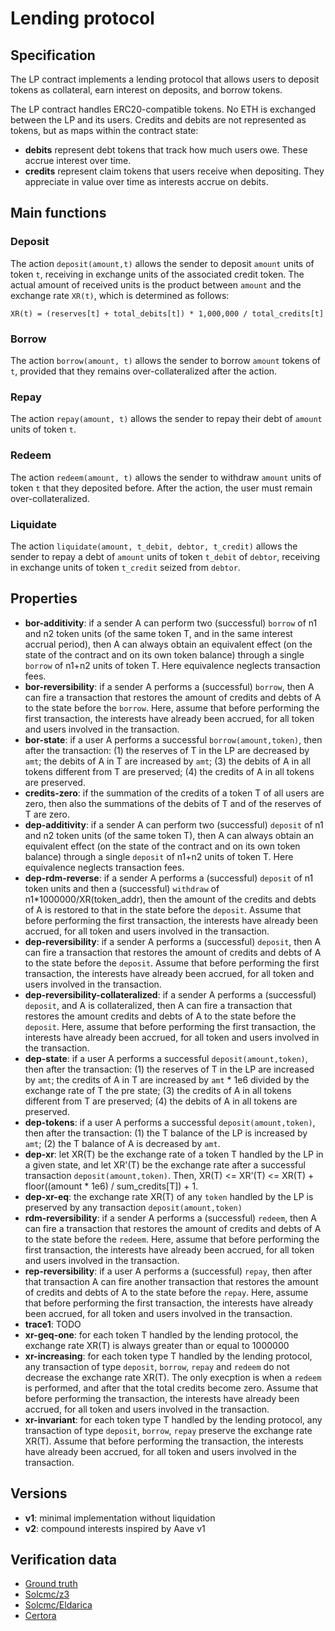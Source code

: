 # Lending protocol

## Specification
The LP contract implements a lending protocol that allows users to deposit tokens as collateral, earn interest on deposits, and borrow tokens.

The LP contract handles ERC20-compatible tokens. No ETH is exchanged between the LP and its users. 
Credits and debits are not represented as tokens, but as maps within the contract state:
- **debits** represent debt tokens that track how much users owe. These accrue interest over time.
- **credits** represent claim tokens that users receive when depositing. They appreciate in value over time as interests accrue on debits.

## Main functions

### Deposit

The action `deposit(amount,t)` allows 
the sender to deposit `amount` units of token `t`, receiving in exchange units of the associated credit token. 
The actual amount of received units is the product between `amount` and the exchange rate `XR(t)`, which is determined as follows:

```
XR(t) = (reserves[t] + total_debits[t]) * 1,000,000 / total_credits[t]
```

### Borrow

The action `borrow(amount, t)` allows 
the sender to borrow `amount` tokens of `t`, provided that they remains over-collateralized after the action.

### Repay

The action `repay(amount, t)` allows 
the sender to repay their debt of `amount` units of token `t`.

### Redeem

The action `redeem(amount, t)` allows 
the sender to withdraw `amount` units of token `t` that they deposited before. After the action, the user must remain over-collateralized.

### Liquidate

The action `liquidate(amount, t_debit, debtor, t_credit)` allows
the sender to repay a debt of `amount` units of token `t_debit` of `debtor`, receiving in exchange units of token `t_credit` seized from `debtor`. 


## Properties
- **bor-additivity**: if a sender A can perform two (successful) `borrow` of n1 and n2 token units (of the same token T, and in the same interest accrual period), then A can always obtain an equivalent effect (on the state of the contract and on its own token balance) through a single `borrow` of n1+n2 units of token T. Here equivalence neglects transaction fees.
- **bor-reversibility**: if a sender A performs a (successful) `borrow`, then A can fire a transaction that restores the amount of credits and debts of A to the state before the `borrow`. Here, assume that before performing the first transaction, the interests have already been accrued, for all token and users involved in the transaction.
- **bor-state**: if a user A performs a successful `borrow(amount,token)`, then after the transaction: (1) the reserves of T in the LP are decreased by `amt`; the debits of A in T are increased by `amt`; (3) the debits of A in all tokens different from T are preserved; (4) the credits of A in all tokens are preserved.
- **credits-zero**: if the summation of the credits of a token T of all users are zero, then also the summations of the debits of T and of the reserves of T are zero.
- **dep-additivity**: if a sender A can perform two (successful) `deposit` of n1 and n2 token units (of the same token T), then A can always obtain an equivalent effect (on the state of the contract and on its own token balance) through a single `deposit` of n1+n2 units of token T. Here equivalence neglects transaction fees.
- **dep-rdm-reverse**: if a sender A performs a (successful) `deposit` of n1 token units and then a (successful) `withdraw` of n1*1000000/XR(token_addr), then the amount of the credits and debts of A is restored to that in the state before the `deposit`. Assume that before performing the first transaction, the interests have already been accrued, for all token and users involved in the transaction.
- **dep-reversibility**: if a sender A performs a (successful) `deposit`, then A can fire a transaction that restores the amount of credits and debts of A to the state before the `deposit`. Assume that before performing the first transaction, the interests have already been accrued, for all token and users involved in the transaction.
- **dep-reversibility-collateralized**: if a sender A performs a (successful) `deposit`, and A is collateralized, then A can fire a transaction that restores the amount credits and debts of A to the state before the `deposit`. Here, assume that before performing the first transaction, the interests have already been accrued, for all token and users involved in the transaction.
- **dep-state**: if a user A performs a successful `deposit(amount,token)`, then after the transaction: (1) the reserves of T in the LP are increased by `amt`; the credits of A in T are increased by `amt` * 1e6 divided by the exchange rate of T the pre state; (3) the credits of A in all tokens different from T are preserved; (4) the debits of A in all tokens are preserved.
- **dep-tokens**: if a user A performs a successful `deposit(amount,token)`, then after the transaction: (1) the T balance of the LP is increased by `amt`; (2) the T balance of A is decreased by `amt`.
- **dep-xr**: let XR(T) be the exchange rate of a token T handled by the LP in a given state, and let XR'(T) be the exchange rate after a successful transaction `deposit(amount,token)`. Then, XR(T) <= XR'(T) <= XR(T) + floor((amount * 1e6) / sum_credits[T]) + 1.
- **dep-xr-eq**: the exchange rate XR(T) of any `token` handled by the LP is preserved by any transaction `deposit(amount,token)`
- **rdm-reversibility**: if a sender A performs a (successful) `redeem`, then A can fire a transaction that restores the amount of credits and debts of A to the state before the `redeem`. Here, assume that before performing the first transaction, the interests have already been accrued, for all token and users involved in the transaction.
- **rep-reversibility**: if a user A performs a (successful) `repay`, then after that transaction A can fire another transaction that restores the amount of credits and debts of A to the state before the `repay`. Here, assume that before performing the first transaction, the interests have already been accrued, for all token and users involved in the transaction.
- **trace1**: TODO
- **xr-geq-one**: for each token T handled by the lending protocol, the exchange rate XR(T) is always greater than or equal to 1000000
- **xr-increasing**: for each token type T handled by the lending protocol, any transaction of type `deposit`, `borrow`, `repay` and `redeem` do not decrease the exchange rate XR(T). The only execption is when a `redeem` is performed, and after that the total credits become zero. Assume that before performing the transaction, the interests have already been accrued, for all token and users involved in the transaction.
- **xr-invariant**: for each token type T handled by the lending protocol, any transaction of type `deposit`, `borrow`, `repay` preserve the exchange rate XR(T). Assume that before performing the transaction, the interests have already been accrued, for all token and users involved in the transaction.

## Versions
- **v1**: minimal implementation without liquidation
- **v2**: compound interests inspired by Aave v1 

## Verification data

- [Ground truth](ground-truth.csv)
- [Solcmc/z3](solcmc-z3.csv)
- [Solcmc/Eldarica](solcmc-eld.csv)
- [Certora](certora.csv)

